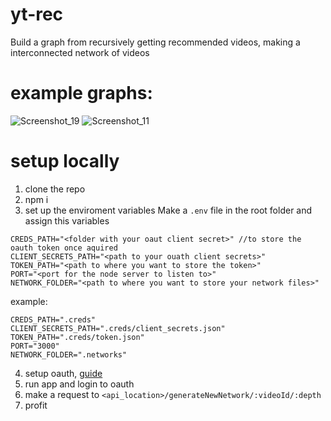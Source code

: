 # yt-rec
Build a graph from recursively getting recommended videos, making a interconnected network of videos

# example graphs:
![Screenshot_19](https://user-images.githubusercontent.com/37750012/65273997-aaa7b780-db22-11e9-8d35-0b71c5586a79.jpg)
![Screenshot_11](https://user-images.githubusercontent.com/37750012/65274010-b0050200-db22-11e9-8eb7-ccbe3698f02c.jpg)

# setup locally
1. clone the repo
2. npm i
3. set up the enviroment variables
  Make a `.env` file in the root folder and assign this variables
  ```env
  CREDS_PATH="<folder with your oaut client secret>" //to store the oauth token once aquired
  CLIENT_SECRETS_PATH="<path to your ouath client secrets>"
  TOKEN_PATH="<path to where you want to store the token>"
  PORT="<port for the node server to listen to>"
  NETWORK_FOLDER="<path to where you want to store your network files>"
  ```
  example:
  ```env
  CREDS_PATH=".creds"
  CLIENT_SECRETS_PATH=".creds/client_secrets.json"
  TOKEN_PATH=".creds/token.json"
  PORT="3000"
  NETWORK_FOLDER=".networks"
  ```
4. setup oauth, [guide](https://developers.google.com/youtube/v3/quickstart/nodejs#step_1_turn_on_the)
5. run app and login to oauth
6. make a request to `<api_location>/generateNewNetwork/:videoId/:depth`
7. profit
